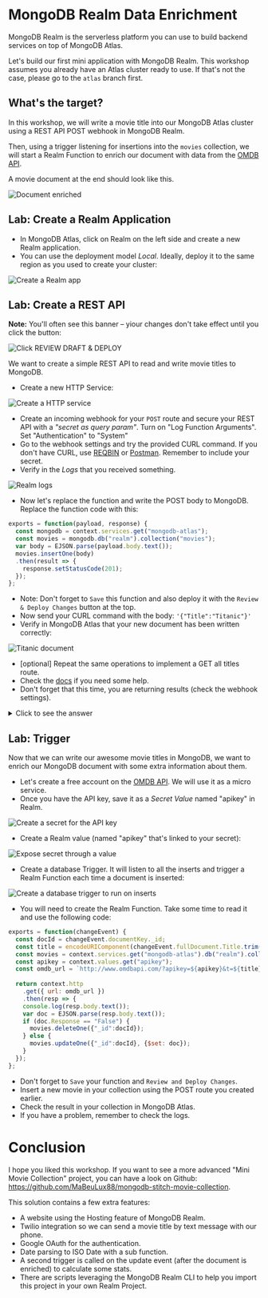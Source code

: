 # MongoDB Realm Data Enrichment

MongoDB Realm is the serverless platform you can use to build backend services on top of MongoDB Atlas.

Let's build our first mini application with MongoDB Realm. This workshop assumes you already have an Atlas cluster ready to use. If that's not the case, please go to the `atlas` branch first.

## What's the target?

In this workshop, we will write a movie title into our MongoDB Atlas cluster using a REST API POST webhook in MongoDB Realm.

Then, using a trigger listening for insertions into the `movies` collection, we will start a Realm Function to enrich our document with data from the [OMDB API](http://www.omdbapi.com/).

A movie document at the end should look like this.

![Document enriched](images/doc-enriched.png)

## Lab: Create a Realm Application

- In MongoDB Atlas, click on Realm on the left side and create a new Realm application.
- You can use the deployment model *Local*. Ideally, deploy it to the same region as you used to create your cluster:

![Create a Realm app](create-realm-app "Create a Realm app")

## Lab: Create a REST API

**Note:** You'll often see this banner – yiour changes don't take effect until you click the button:

![Click REVIEW DRAFT & DEPLOY](review-deploy.png "Click REVIEW DRAFT & DEPLOY")

We want to create a simple REST API to read and write movie titles to MongoDB.

- Create a new HTTP Service:

![Create a HTTP service](create-http-service.png "Create a HTTP service")

- Create an incoming webhook for your `POST` route and secure your REST API with a *"secret as query param"*. Turn on "Log Function Arguments". Set "Authentication" to "System"
- Go to the webhook settings and try the provided CURL command. If you don't have CURL, use [REQBIN](https://reqbin.com/curl) or [Postman](https://www.postman.com/). Remember to include your secret.
- Verify in the *Logs* that you received something.
 
![Realm logs](images/logs.png)
 
- Now let's replace the function and write the POST body to MongoDB. Replace the function code with this:
```js
exports = function(payload, response) {
  const mongodb = context.services.get("mongodb-atlas");
  const movies = mongodb.db("realm").collection("movies");
  var body = EJSON.parse(payload.body.text());
  movies.insertOne(body)
  .then(result => {
    response.setStatusCode(201);
  });
};
```

- Note: Don't forget to `Save` this function and also deploy it with the `Review & Deploy Changes` button at the top.
- Now send your CURL command with the body: `'{"Title":"Titanic"}'`
- Verify in MongoDB Atlas that your new document has been written correctly:
 
![Titanic document](images/titanic.png)

- [optional] Repeat the same operations to implement a GET all titles route.
- Check the [docs](https://docs.mongodb.com/realm/mongodb/actions/collection.find/#collection.find) if you need some help.
- Don't forget that this time, you are returning results (check the webhook settings).

<details><summary>Click to see the answer</summary>
 
```js
exports = function() {
  const mongodb = context.services.get("mongodb-atlas");
  const movies = mongodb.db("realm").collection("movies");
  return movies.find().toArray();
};
```
</details>

## Lab: Trigger

Now that we can write our awesome movie titles in MongoDB, we want to enrich our MongoDB document with some extra information about them.

- Let's create a free account on the [OMDB API](http://www.omdbapi.com/apikey.aspx). We will use it as a micro service.
- Once you have the API key, save it as a *Secret Value* named "apikey" in Realm.

![Create a secret for the API key](images/secret.png "Create a secret for the API key")

- Create a Realm value (named "apikey" that's linked to your secret):

![Expose secret through a value](images/expose-secret-through-value.png "Expose secret through a value")

- Create a database Trigger. It will listen to all the inserts and trigger a Realm Function each time a document is inserted:

![Create a database trigger to run on inserts](images/database-trigger.png "Create a database trigger to run on inserts")

- You will need to create the Realm Function. Take some time to read it and use the following code:

```js
exports = function(changeEvent) {
  const docId = changeEvent.documentKey._id;
  const title = encodeURIComponent(changeEvent.fullDocument.Title.trim());
  const movies = context.services.get("mongodb-atlas").db("realm").collection("movies");
  const apikey = context.values.get("apikey");
  const omdb_url = `http://www.omdbapi.com/?apikey=${apikey}&t=${title}`;
  
  return context.http
    .get({ url: omdb_url })
    .then(resp => {
    console.log(resp.body.text());
    var doc = EJSON.parse(resp.body.text());
    if (doc.Response == "False") {
      movies.deleteOne({"_id":docId});
    } else {
      movies.updateOne({"_id":docId}, {$set: doc});
    }
  });
};
```

- Don't forget to `Save` your function and `Review and Deploy Changes`.
- Insert a new movie in your collection using the POST route you created earlier.
- Check the result in your collection in MongoDB Atlas.
- If you have a problem, remember to check the logs.

# Conclusion

I hope you liked this workshop. If you want to see a more advanced "Mini Movie Collection" project, you can have a look on Github: https://github.com/MaBeuLux88/mongodb-stitch-movie-collection.

This solution contains a few extra features: 
- A website using the Hosting feature of MongoDB Realm.
- Twilio integration so we can send a movie title by text message with our phone.
- Google OAuth for the authentication.
- Date parsing to ISO Date with a sub function.
- A second trigger is called on the update event (after the document is enriched) to calculate some stats.
- There are scripts leveraging the MongoDB Realm CLI to help you import this project in your own Realm Project.
